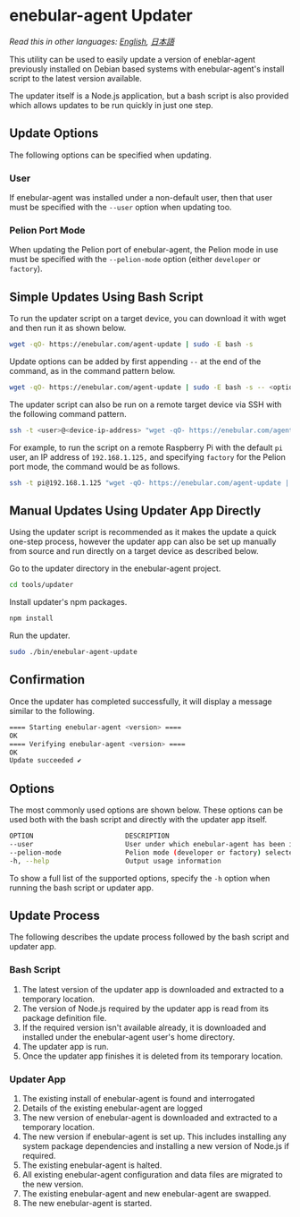 
# enebular-agent Updater

*Read this in other languages: [English](README.md), [日本語](README.ja.md)*

This utility can be used to easily update a version of eneblar-agent previously installed on Debian based systems with enebular-agent's install script to the latest version available.

The updater itself is a Node.js application, but a bash script is also provided which allows updates to be run quickly in just one step.

## Update Options

The following options can be specified when updating.

### User

If enebular-agent was installed under a non-default user, then that user must be specified with the `--user` option when updating too.

### Pelion Port Mode

When updating the Pelion port of enebular-agent, the Pelion mode in use must be specified with the `--pelion-mode` option (either `developer` or `factory`).

## Simple Updates Using Bash Script

To run the updater script on a target device, you can download it with wget and then run it as shown below.

```sh
wget -qO- https://enebular.com/agent-update | sudo -E bash -s
```

Update options can be added by first appending `--` at the end of the command, as in the command pattern below.

```sh
wget -qO- https://enebular.com/agent-update | sudo -E bash -s -- <option>
```

The updater script can also be run on a remote target device via SSH with the following command pattern.

```sh
ssh -t <user>@<device-ip-address> "wget -qO- https://enebular.com/agent-update | sudo -E bash -s"
```

For example, to run the script on a remote Raspberry Pi with the default `pi` user, an IP address of `192.168.1.125,` and specifying `factory` for the Pelion port mode, the command would be as follows.

```sh
ssh -t pi@192.168.1.125 "wget -qO- https://enebular.com/agent-update | sudo -E bash -s -- --pelion-mode=factory"
```

## Manual Updates Using Updater App Directly

Using the updater script is recommended as it makes the update a quick one-step process, however the updater app can also be set up manually from source and run directly on a target device as described below.

Go to the updater directory in the enebular-agent project.

```sh
cd tools/updater
```

Install updater's npm packages.

```sh
npm install
```

Run the updater.

```sh
sudo ./bin/enebular-agent-update
```

## Confirmation

Once the updater has completed successfully, it will display a message similar to the following.

```sh
==== Starting enebular-agent <version> ====
OK
==== Verifying enebular-agent <version> ====
OK
Update succeeded ✔

```

## Options

The most commonly used options are shown below. These options can be used both with the bash script and directly with the updater app itself.

```sh
OPTION                       DESCRIPTION	
--user                       User under which enebular-agent has been installed
--pelion-mode                Pelion mode (developer or factory) selected when enebular-agent was installed
-h, --help                   Output usage information
```

To show a full list of the supported options, specify the `-h` option when running the bash script or updater app.

## Update Process

The following describes the update process followed by the bash script and updater app.

### Bash Script

1. The latest version of the updater app is downloaded and extracted to a temporary location.
1. The version of Node.js required by the updater app is read from its package definition file.
1. If the required version isn't available already, it is downloaded and installed under the enebular-agent user's home directory.
1. The updater app is run.
1. Once the updater app finishes it is deleted from its temporary location.

### Updater App

1. The existing install of enebular-agent is found and interrogated
1. Details of the existing enebular-agent are logged
1. The new version of enebular-agent is downloaded and extracted to a temporary location.
1. The new version if enebular-agent is set up. This includes installing any system package dependencies and installing a new version of Node.js if required.
1. The existing enebular-agent is halted.
1. All existing enebular-agent configuration and data files are migrated to the new version.
1. The existing enebular-agent and new enebular-agent are swapped.
1. The new enebular-agent is started.

